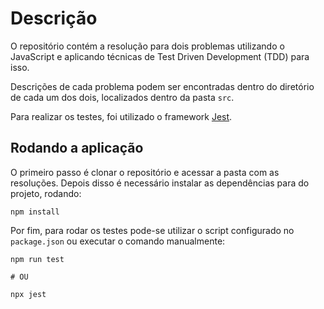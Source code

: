 # Descrição

O repositório contém a resolução para dois problemas utilizando o JavaScript e aplicando técnicas de Test Driven Development (TDD) para isso.

Descrições de cada problema podem ser encontradas dentro do diretório de cada um dos dois, localizados dentro da pasta `src`.

Para realizar os testes, foi utilizado o framework [Jest](https://jestjs.io).

## Rodando a aplicação

O primeiro passo é clonar o repositório e acessar a pasta com as resoluções. Depois disso é necessário instalar as dependências para do projeto, rodando:

``` shell
npm install
```

Por fim, para rodar os testes pode-se utilizar o script configurado no `package.json` ou executar o comando manualmente:

``` shell
npm run test 

# OU

npx jest
```